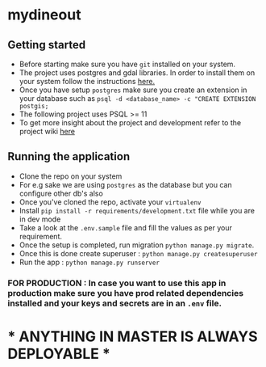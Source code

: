 # mydineout

## Getting started
- Before starting make sure you have `git` installed on your system.
- The project uses postgres and gdal libraries. In order to install them on your system follow the instructions [here.](https://docs.djangoproject.com/en/3.0/ref/contrib/gis/install/)
- Once you have setup `postgres` make sure you create an extension in your database such as `psql -d <database_name> -c "CREATE EXTENSION postgis;`
- The following project uses PSQL >= 11
- To get more insight about the project and development refer to the project wiki [here](https://github.com/aniketmaithani/mydineout/wiki)

## Running the application 
- Clone the repo on your system
- For e.g sake we are using `postgres` as the database but you can configure other db's also
- Once you've cloned the repo, activate your `virtualenv`
- Install `pip install -r requirements/development.txt` file while you are in dev mode
- Take a look at the `.env.sample` file and fill the values as per your requirement.
- Once the setup is completed, run migration `python manage.py migrate`.
- Once this is done create superuser : `python manage.py createsuperuser`
- Run the app : `python manage.py runserver` 


### FOR PRODUCTION : In case you want to use this app in production make sure you have prod related dependencies installed and your keys and secrets are in an `.env` file. 

# * ANYTHING IN MASTER IS ALWAYS DEPLOYABLE * 
